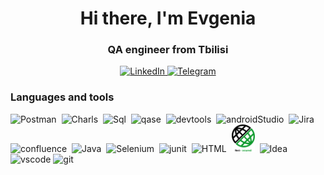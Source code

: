 <div id="header", align = "center">
 <h1> Hi there, I'm Evgenia </h1>
 <h3> QA engineer from Tbilisi </h3>
</div>

<div id = "socials" align = "center">
<a href="https://www.linkedin.com/in/evgenia-kirzhoy-b1238726a">
  <img src = "https://img.shields.io/badge/LinkedIn-blue?style=for-the-badge&logo=LinkedIn&logoColor=white" alt = "LinkedIn">
</a>
<a href="https://t.me/evakirzh"> 
  <img src = "https://img.shields.io/badge/Telegram-blue?style=for-the-badge&logo=Telegram&logoColor=white" alt = "Telegram">
</a>
</div>

### Languages and tools
<div>
 <img src="https://cdn.jsdelivr.net/gh/devicons/devicon@latest/icons/postman/postman-original.svg"  alt = "Postman" title = "Postman" width = "40", heigh="40"/>&nbsp; 
 <img src="https://cdn.icon-icons.com/icons2/3053/PNG/512/charles_proxy_macos_bigsur_icon_190302.png" alt = "Charls" title = "Charls" width = "40", heigh="40"/>&nbsp; 
 <img src="https://cdn.jsdelivr.net/gh/devicons/devicon@latest/icons/mysql/mysql-original-wordmark.svg" alt = "Sql" title = "Sql" width = "50", heigh="50"/>&nbsp;
 <img src="https://luna1.co/eb0187.png" title="qase" alt="qase" width="40" height="40"/>&nbsp;
<img src="https://d33wubrfki0l68.cloudfront.net/38b5c953a4667366685d55db55d057c86db1fc54/a0fdc/static/acae6b24d940347661ca901ea07f47c1/chrome-dev-logo-icon.png" title="devtools" alt="devtools" width="40" height="40"/>&nbsp;
 <img src="https://cdn.jsdelivr.net/gh/devicons/devicon@latest/icons/androidstudio/androidstudio-original.svg" alt = "androidStudio" title = "androidStudio" width = "40", heigh="40"/>&nbsp;
  <img src="https://cdn.jsdelivr.net/gh/devicons/devicon@latest/icons/jira/jira-original-wordmark.svg" alt = "Jira" title = "Jira" width = "40", heigh="40"/>&nbsp;  
 <img src="https://cdn.jsdelivr.net/gh/devicons/devicon@latest/icons/confluence/confluence-original-wordmark.svg" alt = "confluence" title = "confluence" width = "40", heigh="40"/>&nbsp;
  <img src="https://cdn.jsdelivr.net/gh/devicons/devicon@latest/icons/java/java-original-wordmark.svg" alt = "Java" title = "Java" width = "40", heigh="40"/>&nbsp; 
  <img src="https://cdn.jsdelivr.net/gh/devicons/devicon@latest/icons/selenium/selenium-original.svg" alt = "Selenium" title = "Selenium" width = "40", heigh="40"/>&nbsp; 
 <img src="https://cdn.jsdelivr.net/gh/devicons/devicon@latest/icons/junit/junit-original.svg" alt = "junit" title = "junit" width = "40", heigh="40"/>&nbsp; 
 <img src="https://cdn.jsdelivr.net/gh/devicons/devicon@latest/icons/html5/html5-plain-wordmark.svg" alt = "HTML" title = "HTML" width = "40", heigh="40"/>&nbsp;
  <img src="https://github.com/kirzhoy/pics/blob/main/Rest%20Assured.png" alt = "RestAssured" title = "RestAssured" width = "37", heigh="37"/>&nbsp;
 <img src="https://cdn.jsdelivr.net/gh/devicons/devicon@latest/icons/intellij/intellij-original.svg" alt = "Idea" title = "Idea" width = "40", heigh="40"/>&nbsp; 
 <img src="https://cdn.jsdelivr.net/gh/devicons/devicon/icons/vscode/vscode-original.svg" title="vscode" alt="vscode" width="40" height="40"/>
 <img src="https://cdn.jsdelivr.net/gh/devicons/devicon/icons/git/git-original.svg" title="git" alt="git" width="40" height="40"/>&nbsp; 
 </div>



         
          
          






<!--
**kirzhoy/kirzhoy** is a ✨ _special_ ✨ repository because its `README.md` (this file) appears on your GitHub profile.

Here are some ideas to get you started:

- 🔭 I’m currently working on ...
- 🌱 I’m currently learning ...
- 👯 I’m looking to collaborate on ...
- 🤔 I’m looking for help with ...
- 💬 Ask me about ...
- 📫 How to reach me: ...
- 😄 Pronouns: ...
- ⚡ Fun fact: ...
-->
